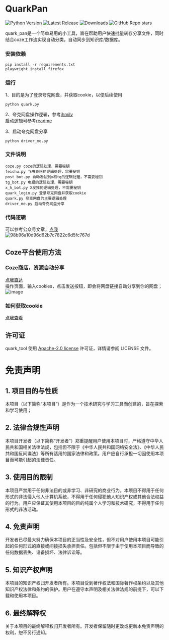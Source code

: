 # QuarkPan

[![Python Version](https://img.shields.io/badge/python-3.11.6-blue.svg)](https://www.python.org/downloads/release/python-3116/)
[![Latest Release](https://img.shields.io/github/v/release/syByUs/quark_pan)](https://github.com/syByUs/quark_pan/releases/latest)
[![Downloads](https://img.shields.io/github/downloads/syByUs/quark_pan/total)](https://github.com/syByUs/quark_pan/releases/latest)
![GitHub Repo stars](https://img.shields.io/github/stars/syByUs/quark_pan?style=social)


quark_pan是一个简单易用的小工具，旨在帮助用户快速批量转存分享文件，同时结合coze工作流实现自动分类，自动同步到知识库/数据库。


### 安装依赖
```
pip install -r requirements.txt
playwright install firefox
```

### 运行
1、目的是为了登录夸克网盘，并获取cookie，以便后续使用
```
python quark.py
```

2、夸克网盘操作逻辑，参考[ihmily](https://github.com/ihmily/QuarkPanTool)
<br>
启动逻辑可参考[readme](https://github.com/syByUs/QuarkPanTool/edit/main/README.md)

3、启动夸克网盘分享
```
python driver_me.py
```

### 文件说明
```
coze.py coze的逻辑处理，需要秘钥
feishu.py 飞书表格的逻辑处理，需要秘钥
post_bot.py 自动发帖到x和tg的逻辑处理，不需要秘钥
tg_bot.py 电报的逻辑处理，需要秘钥
x_h_bot.py X发推的逻辑处理，不需要秘钥
quark_login.py 登录夸克网盘并获取cookie
quark.py 夸克网盘的主要逻辑处理
driver_me.py 启动夸克网盘分享
```

### 代码逻辑
可以参考公众号文章，[点我](https://mp.weixin.qq.com/s/R3IAUg8TuipiEAIxkby3Bg)
<br>
![98b96a10d96d62b7c7822c6d5fc767d](https://github.com/user-attachments/assets/8f255389-b5c0-42dd-953f-0f4d1cb2e7c8)

## Coze平台使用方法
### Coze商店，资源自动分享
[点我直达](https://www.coze.cn/store/agent/7523165962342776847?bid=6gpuleclo8g16)
<br>
操作页面，输入cookies，点击发送按钮，即会将网盘链接自动分享到你的网盘；
![image](https://github.com/user-attachments/assets/5f8439bd-55fa-40c7-a876-78bcb1e020d7)
<br>
### 如何获取cookie
[点我查看](https://github.com/spider-ios/autox-release/blob/main/cookie-helper/README.md)



## 许可证

quark_tool 使用 [Apache-2.0 license](https://github.com/ihmily/QuarkPanTool#Apache-2.0-1-ov-file) 许可证，详情请参阅 LICENSE 文件。

# 免责声明
<div id="disclaimer"> 

## 1. 项目目的与性质
本项目（以下简称“本项目”）是作为一个技术研究与学习工具而创建的，旨在探索和学习使用；

## 2. 法律合规性声明
本项目开发者（以下简称“开发者”）郑重提醒用户使用本项目时，严格遵守中华人民共和国相关法律法规，包括但不限于《中华人民共和国网络安全法》、《中华人民共和国反间谍法》等所有适用的国家法律和政策。用户应自行承担一切因使用本项目而可能引起的法律责任。

## 3. 使用目的限制
本项目严禁用于任何非法目的或非学习、非研究的商业行为。本项目不得用于任何形式的非法侵入他人计算机系统，不得用于任何侵犯他人知识产权或其他合法权益的行为。用户应保证其使用本项目的目的纯属个人学习和技术研究，不得用于任何形式的非法活动。

## 4. 免责声明
开发者已尽最大努力确保本项目的正当性及安全性，但不对用户使用本项目可能引起的任何形式的直接或间接损失承担责任。包括但不限于由于使用本项目而导致的任何数据丢失、设备损坏、法律诉讼等。

## 5. 知识产权声明
本项目的知识产权归开发者所有。本项目受到著作权法和国际著作权条约以及其他知识产权法律和条约的保护。用户在遵守本声明及相关法律法规的前提下，可以下载和使用本项目。

## 6. 最终解释权
关于本项目的最终解释权归开发者所有。开发者保留随时更改或更新本免责声明的权利，恕不另行通知。
</div>


